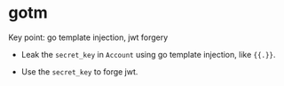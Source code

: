 # gotm

Key point: go template injection, jwt forgery

* Leak the `secret_key` in `Account` using go template injection, like `{{.}}`.

* Use the `secret_key` to forge jwt.
